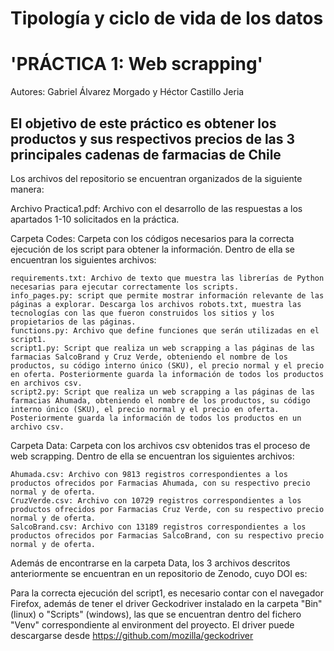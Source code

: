 # Tipología y ciclo de vida de los datos

# 'PRÁCTICA 1: Web scrapping'
Autores: Gabriel Álvarez Morgado y Héctor Castillo Jeria

## El objetivo de este práctico es obtener los productos y sus respectivos precios de las 3 principales cadenas de farmacias de Chile


Los archivos del repositorio se encuentran organizados de la siguiente manera:

Archivo Practica1.pdf: Archivo con el desarrollo de las respuestas a los apartados 1-10 solicitados en la práctica.

Carpeta Codes: Carpeta con los códigos necesarios para la correcta ejecución de los script para obtener la información. Dentro de ella se encuentran los siguientes archivos:

	requirements.txt: Archivo de texto que muestra las librerías de Python necesarias para ejecutar correctamente los scripts.
	info_pages.py: script que permite mostrar información relevante de las páginas a explorar. Descarga los archivos robots.txt, muestra las tecnologías con las que fueron construidos los sitios y los propietarios de las páginas.
	functions.py: Archivo que define funciones que serán utilizadas en el script1.
	script1.py: Script que realiza un web scrapping a las páginas de las farmacias SalcoBrand y Cruz Verde, obteniendo el nombre de los productos, su código interno único (SKU), el precio normal y el precio en oferta. Posteriormente guarda la información de todos los productos en archivos csv.
	script2.py: Script que realiza un web scrapping a las páginas de las farmacias Ahumada, obteniendo el nombre de los productos, su código interno único (SKU), el precio normal y el precio en oferta. Posteriormente guarda la información de todos los productos en un archivo csv.

	
Carpeta Data: Carpeta con los archivos csv obtenidos tras el proceso de web scrapping. Dentro de ella se encuentran los siguientes archivos:

	Ahumada.csv: Archivo con 9813 registros correspondientes a los productos ofrecidos por Farmacias Ahumada, con su respectivo precio normal y de oferta.
	CruzVerde.csv: Archivo con 10729 registros correspondientes a los productos ofrecidos por Farmacias Cruz Verde, con su respectivo precio normal y de oferta.
	SalcoBrand.csv: Archivo con 13189 registros correspondientes a los productos ofrecidos por Farmacias SalcoBrand, con su respectivo precio normal y de oferta.


Además de encontrarse en la carpeta Data, los 3 archivos descritos anteriormente se encuentran en un repositorio de Zenodo, cuyo DOI es: 


Para la correcta ejecución del script1, es necesario contar con el navegador Firefox, además de tener el driver Geckodriver instalado en la carpeta "Bin" (linux) o "Scripts" (windows), las que se encuentran dentro del fichero "Venv" correspondiente al environment del proyecto. El driver puede descargarse desde https://github.com/mozilla/geckodriver
